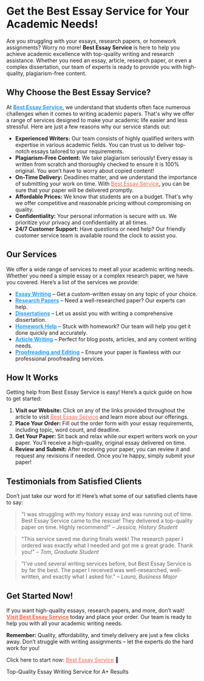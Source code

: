 <h1>Get the Best Essay Service for Your Academic Needs!</h1>

<p>Are you struggling with your essays, research papers, or homework assignments? Worry no more! <strong>Best Essay Service</strong> is here to help you achieve academic excellence with top-quality writing and research assistance. Whether you need an essay, article, research paper, or even a complex dissertation, our team of experts is ready to provide you with high-quality, plagiarism-free content.</p>

<h2>Why Choose the Best Essay Service?</h2>

<p>At <a href="https://tinyurl.com/topessay?keyword=best+essay+service" style="font-weight:bold; color:#2a9df4;">Best Essay Service</a>, we understand that students often face numerous challenges when it comes to writing academic papers. That's why we offer a range of services designed to make your academic life easier and less stressful. Here are just a few reasons why our service stands out:</p>

<ul>
    <li><strong>Experienced Writers:</strong> Our team consists of highly qualified writers with expertise in various academic fields. You can trust us to deliver top-notch essays tailored to your requirements.</li>
    <li><strong>Plagiarism-Free Content:</strong> We take plagiarism seriously! Every essay is written from scratch and thoroughly checked to ensure it is 100% original. You won’t have to worry about copied content!</li>
    <li><strong>On-Time Delivery:</strong> Deadlines matter, and we understand the importance of submitting your work on time. With <a href="https://tinyurl.com/topessay?keyword=best+essay+service" style="color:#ff6347;">Best Essay Service</a>, you can be sure that your paper will be delivered promptly.</li>
    <li><strong>Affordable Prices:</strong> We know that students are on a budget. That's why we offer competitive and reasonable pricing without compromising on quality.</li>
    <li><strong>Confidentiality:</strong> Your personal information is secure with us. We prioritize your privacy and confidentiality at all times.</li>
    <li><strong>24/7 Customer Support:</strong> Have questions or need help? Our friendly customer service team is available round the clock to assist you.</li>
</ul>

<h2>Our Services</h2>

<p>We offer a wide range of services to meet all your academic writing needs. Whether you need a simple essay or a complex research paper, we have you covered. Here’s a list of the services we provide:</p>

<ul>
    <li><a href="https://tinyurl.com/topessay?keyword=best+essay+service" style="font-weight:bold; color:#2a9df4;">Essay Writing</a> – Get a custom-written essay on any topic of your choice.</li>
    <li><a href="https://tinyurl.com/topessay?keyword=best+essay+service" style="font-weight:bold; color:#2a9df4;">Research Papers</a> – Need a well-researched paper? Our experts can help.</li>
    <li><a href="https://tinyurl.com/topessay?keyword=best+essay+service" style="font-weight:bold; color:#2a9df4;">Dissertations</a> – Let us assist you with writing a comprehensive dissertation.</li>
    <li><a href="https://tinyurl.com/topessay?keyword=best+essay+service" style="font-weight:bold; color:#2a9df4;">Homework Help</a> – Stuck with homework? Our team will help you get it done quickly and accurately.</li>
    <li><a href="https://tinyurl.com/topessay?keyword=best+essay+service" style="font-weight:bold; color:#2a9df4;">Article Writing</a> – Perfect for blog posts, articles, and any content writing needs.</li>
    <li><a href="https://tinyurl.com/topessay?keyword=best+essay+service" style="font-weight:bold; color:#2a9df4;">Proofreading and Editing</a> – Ensure your paper is flawless with our professional proofreading services.</li>
</ul>

<h2>How It Works</h2>

<p>Getting help from Best Essay Service is easy! Here’s a quick guide on how to get started:</p>

<ol>
    <li><strong>Visit our Website:</strong> Click on any of the links provided throughout the article to visit <a href="https://tinyurl.com/topessay?keyword=best+essay+service" style="color:#ff6347;">Best Essay Service</a> and learn more about our offerings.</li>
    <li><strong>Place Your Order:</strong> Fill out the order form with your essay requirements, including topic, word count, and deadline.</li>
    <li><strong>Get Your Paper:</strong> Sit back and relax while our expert writers work on your paper. You’ll receive a high-quality, original essay delivered on time.</li>
    <li><strong>Review and Submit:</strong> After receiving your paper, you can review it and request any revisions if needed. Once you're happy, simply submit your paper!</li>
</ol>

<h2>Testimonials from Satisfied Clients</h2>

<p>Don’t just take our word for it! Here’s what some of our satisfied clients have to say:</p>

<blockquote>
    <p>"I was struggling with my history essay and was running out of time. Best Essay Service came to the rescue! They delivered a top-quality paper on time. Highly recommend!" – <em>Jessica, History Student</em></p>
</blockquote>

<blockquote>
    <p>"This service saved me during finals week! The research paper I ordered was exactly what I needed and got me a great grade. Thank you!" – <em>Tom, Graduate Student</em></p>
</blockquote>

<blockquote>
    <p>"I’ve used several writing services before, but Best Essay Service is by far the best. The paper I received was well-researched, well-written, and exactly what I asked for." – <em>Laura, Business Major</em></p>
</blockquote>

<h2>Get Started Now!</h2>

<p>If you want high-quality essays, research papers, and more, don’t wait! <a href="https://tinyurl.com/topessay?keyword=best+essay+service" style="font-weight:bold; color:#ff6347;">Visit Best Essay Service</a> today and place your order. Our team is ready to help you with all your academic writing needs.</p>

<p><strong>Remember:</strong> Quality, affordability, and timely delivery are just a few clicks away. Don’t struggle with writing assignments – let the experts do the hard work for you!</p>

<p>Click here to start now: <a href="https://tinyurl.com/topessay?keyword=best+essay+service" style="color:#ff6347;">Best Essay Service</a> 🌟</p>
Top-Quality Essay Writing Service for A+ Results

